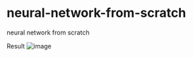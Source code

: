 # neural-network-from-scratch
neural network from scratch

Result
![image](https://github.com/tpSpace/neural-network-from-scratch/assets/96167875/fac1e3c8-2d19-4af3-9143-8c7fb87f55be)
